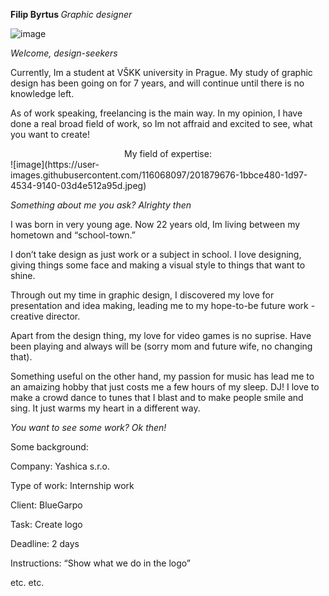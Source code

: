 <b> Filip Byrtus </b>
<i> Graphic designer </i>



![image](https://user-images.githubusercontent.com/116068097/201880432-882e87d8-f4d2-4b0a-9cdf-f38e18553ff5.jpeg)




<i> Welcome, design-seekers </i>

Currently, Im a student at VŠKK university in Prague. My study of graphic 
design has been going on for 7 years, and will continue until there is no 
knowledge left.

As of work speaking, freelancing is the main way. In my opinion, I have done a 
real broad field of work, so Im not affraid and excited to see, what you want to 
create!

<center> My field of expertise: </center>
![image](https://user-images.githubusercontent.com/116068097/201879676-1bbce480-1d97-4534-9140-03d4e512a95d.jpeg)


<i>Something about me you ask? Alrighty then </i>

I was born in very young age. Now 22 years old, Im living between my 
hometown and “school-town.”


I don’t take design as just work or a subject in school. I love designing, giving 
things some face and making a visual style to things that want to shine.


Through out my time in graphic design, I discovered my love for presentation 
and idea making, leading me to my hope-to-be future work - creative director.


Apart from the design thing, my love for video games is no suprise. Have been 
playing and always will be (sorry mom and future wife, no changing that).


Something useful on the other hand, my passion for music has lead me to an 
amaizing hobby that just costs me a few hours of my sleep. DJ! I love to make 
a crowd dance to tunes that I blast and to make people smile and sing. It just 
warms my heart in a different way.

<i> You want to see some work? Ok then! </i>

Some background:


Company: Yashica s.r.o.

Type of work: Internship work

Client: BlueGarpo

Task: Create logo

Deadline: 2 days

Instructions: “Show what we do in the logo”


etc. etc.
